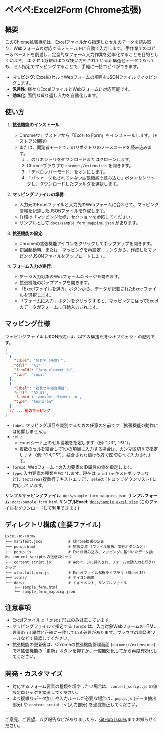 # ペペペ:Excel2Form (Chrome拡張)

## 概要
このChrome拡張機能は、Excelファイルから指定したセルのデータを読み取り、Webフォームの対応するフィールドに自動で入力します。
手作業でのコピー＆ペーストを削減し、定型的なフォーム入力作業を効率化することを目的としています。
エクセル方眼のような使い方をされている非構造化データであっても、セル指定でマッピングすることで、手軽に一括コピペができます。

- **マッピング**: ExcelのセルとWebフォームの項目をJSONファイルでマッピングします。
- **汎用性**: 様々なExcelファイルとWebフォームに対応可能です。
- **効率化**: 面倒な繰り返し入力を自動化します。

## 使い方

1.  **拡張機能のインストール**:
    *   Chromeウェブストアから「Excel to Form」をインストールします。（※ストア公開後）
    *   または、開発者モードでこのリポジトリのソースコードを読み込みます。
        1.  このリポジトリをダウンロードまたはクローンします。
        2.  Chromeブラウザで `chrome://extensions` を開きます。
        3.  「デベロッパーモード」をオンにします。
        4.  「パッケージ化されていない拡張機能を読み込む」ボタンをクリックし、ダウンロードしたフォルダを選択します。

2.  **マッピングファイルの準備**:
    *   入力元のExcelファイルと入力先のWebフォームに合わせて、マッピング情報を記述したJSONファイルを作成します。
    *   詳細は「マッピング仕様」セクションを参照してください。
    *   サンプルとして `docs/sample_form_mapping.json` があります。

3.  **拡張機能の設定**:
    *   Chromeの拡張機能アイコンをクリックしてポップアップを開きます。
    *   初回起動時、または「マッピングを再設定」リンクから、作成したマッピングJSONファイルをアップロードします。

4.  **フォーム入力の実行**:
    *   データ入力対象のWebフォームのページを開きます。
    *   拡張機能のポップアップを開きます。
    *   「Excelファイルを選択」ボタンから、データが記載されたExcelファイルを選択します。
    *   「フォームに入力」ボタンをクリックすると、マッピングに従ってExcelのデータがフォームに自動入力されます。

## マッピング仕様

マッピングファイル (JSON形式) は、以下の構造を持つオブジェクトの配列です。

```json
[
  {
    "label": "項目名（任意）",
    "cell": "A1",
    "formId": "form_element_id",
    "type": "input"
  },
  {
    "label": "複数セル結合項目",
    "cell": "B2,B3",
    "formId": "another_element_id",
    "type": "textarea"
  }
  // ... 他のマッピング
]
```

-   `label`: マッピング項目を識別するための任意の名前です（拡張機能の動作には影響しません）。
-   `cell`:
    -   Excelシート上のセル番地を指定します（例: "D3", "P3"）。
    -   複数のセルを結合して1つの項目に入力する場合は、カンマ区切りで指定します（例: "D4,D5"）。結合された値は改行で区切られて入力されます。
-   `formId`: Webフォーム上の入力要素のID属性の値を指定します。
-   `type`: 入力要素の種類を指定します。現在は `input` (テキストボックスなど)、`textarea` (複数行テキストエリア)、`select` (ドロップダウンリスト) に対応しています。

**サンプルマッピングファイル:** `docs/sample_form_mapping.json`
**サンプルフォーム:** `docs/sample_form.html`
**サンプルExcel:** [`docs/sample_excel.xlsx`](docs/sample_excel.xlsx) (このファイルをダウンロードして利用できます)

## ディレクトリ構成 (主要ファイル)
```
Excel-to-Form/
├── manifest.json            # Chrome拡張の定義
├── popup.html               # 拡張のUI (ファイル選択、実行ボタンなど)
├── popup.js                 # Excel読み込み、マッピングに基づいたデータ抽出、content_scriptへの送信ロジック
├── content_script.js        # Webページに挿入され、フォーム自動入力を行うロジック
├── xlsx.full.min.js         # Excelファイル解析ライブラリ (SheetJS)
├── icons/                   # アイコン画像
└── docs/                    # ドキュメント、サンプルファイル
    ├── sample_form.html
    └── sample_form_mapping.json
```

## 注意事項
-   Excelファイルは「.xlsx」形式のみ対応しています。
-   マッピングファイルで指定する `formId` は、入力対象WebフォームのHTML要素の `id` 属性と正確に一致している必要があります。ブラウザの開発者ツールなどで確認してください。
-   拡張機能の更新後は、Chromeの拡張機能管理画面 (`chrome://extensions`) で本拡張機能の「更新」ボタンを押すか、一度無効化してから再度有効化してください。

## 開発・カスタマイズ
-   対応するフォーム要素の種類を増やしたい場合は、`content_script.js` の値設定ロジックを拡張してください。
-   より複雑なデータ加工や入力ルールが必要な場合は、`popup.js` (データ抽出部分) や `content_script.js` (入力部分) を適宜修正してください。

---

ご意見、ご要望、バグ報告などがありましたら、[GitHub Issues](https://github.com/misakiotb/pepepe_xlsx2form/issues)までお知らせください。
